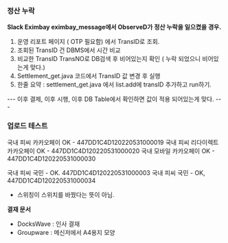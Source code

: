 ### 정산 누락

**Slack Eximbay eximbay_message에서 ObserveD가 정산 누락을 일으켰을 경우.**

1. 운영 리포트 페이지 ( OTP 필요함) 에서 TransID로 조회. 
2. 조회된 TransID 건 DBMS에서 시간 비교
3. 비교한 TransID TransNO로 DB검색 후 비어있는지 확인 ( 누락 되었으니 비어있는게 맞다.)
4. Settlement_get.java 코드에서 TransID 값 변경 후 실행 
5. 한줄 요약 : settlement_get.java 에서 list.add에 transID 추가하고 run하기.

--- 이후 결제, 이후 시행, 이후 DB Table에서 확인하면 값이 적용 되어있는게 맞다. ---

### **업로드 테스트**

국내 피씨 카카오페이 OK - 447DD1C4D120220531000019
국내 피씨 리다이렉트 카카오페이 OK - 447DD1C4D120220531000020
국내 모바일 카카오페이 OK - 447DD1C4D120220531000030

국내 피씨 국민 - OK. 447DD1C4D120220531000003
국내 피씨 국민 - OK, 447DD1C4D120220531000034

- 스위칭이 스위치를 바꿨다는 뜻이 아님.

**결재 문서**

- DocksWave : 인사 결재
- Groupware : 메신저에서 A4용지 모양